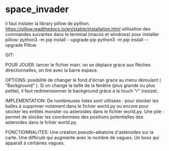 # space_invader

il faut instaler la library pillow de python.
https://pillow.readthedocs.io/en/stable/installation.html
utilisation des commandes suivantes dans le terminal (macos et windows) pour installer pillow:
    python3 -m pip install --upgrade pip
    python3 -m pip install --upgrade Pillow

GIT:

POUR JOUER:
    lancer le fichier main.
    on se déplace grace aux flèches directionnelles, on tire avec la barre espace.

OPTIONS:
    posibilité de changer le fond d'écran grace au menu déroulant ( "Background" ).
    Si on change la taille de la fenêtre (plus grande ou plus petite), il faut redimensionner le background grâce à la touch "r" (resize).

IMPLEMENTATION:
    De nombreuses listes sont utilisées : pour stocker les balles à supprimer  notament dans le fichier world.py ou encore pour stocker les entités monster ou asteroides dans le fichier world.py.
    Une pile : permet de stocker les coordonnées des positions potentielles des asteroides dans le fchier world.py.

FONCTIONNALITES:
    Une création pseudo-aléatoire d'astéroides sur la carte.
    Une difficulé qui augmente avec le nombre de vagues.
    Un boss qui apparaît à certaines vagues.
    



